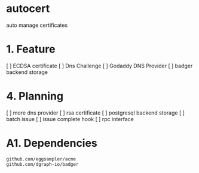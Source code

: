 # autocert
auto manage certificates

# 1. Feature

[ ] ECDSA certificate
[ ] Dns Challenge
[ ] Godaddy DNS Provider
[ ] badger backend storage

# 4. Planning

[ ] more dns provider
[ ] rsa certificate
[ ] postgresql backend storage
[ ] batch issue
[ ] issue complete hook
[ ] rpc interface

# A1. Dependencies

```text
github.com/eggsampler/acme
github.com/dgraph-io/badger
```
